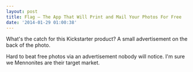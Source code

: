 ```yaml
---
layout: post
title: Flag — The App That Will Print and Mail Your Photos For Free
date: '2014-01-29 01:00:38'
---
```


<p>What's the catch for this Kickstarter product? A small advertisement on the back of the photo. </p>

<p>Hard to beat free photos via an advertisement nobody will notice.  I'm sure we Mennonites are their target market.</p>
